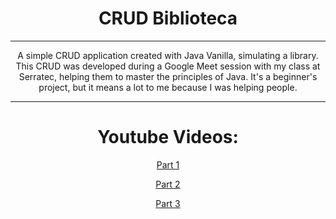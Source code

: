 <h1 align="center">CRUD Biblioteca</h1>


<hr>
<p align="center">A simple CRUD application created with Java Vanilla, simulating a library. 
This CRUD was developed during a Google Meet session with my class at Serratec, helping them to master the principles of Java. 
It's a beginner's project, but it means a lot to me because I was helping people.
<hr>
<h1 align="center">Youtube Videos:</h1>
<p align="center"><a align="center" href="https://youtu.be/4zeVamBoCFQ">Part 1</a></p>
<p align="center"><a align="center" href="https://youtu.be/7icyz3CoJqA">Part 2</a></p>
<p align="center"><a align="center" href="https://youtu.be/nlphUuoEqB8">Part 3</a></p>
